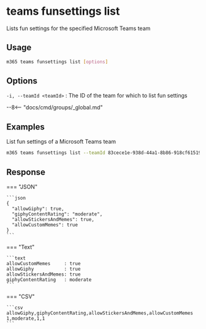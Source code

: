 # teams funsettings list

Lists fun settings for the specified Microsoft Teams team

## Usage

```sh
m365 teams funsettings list [options]
```

## Options

`-i, --teamId <teamId>`
: The ID of the team for which to list fun settings

--8<-- "docs/cmd/groups/_global.md"

## Examples

List fun settings of a Microsoft Teams team

```sh
m365 teams funsettings list --teamId 83cece1e-938d-44a1-8b86-918cf6151957
```

## Response

=== "JSON"

    ```json
    {
      "allowGiphy": true,
      "giphyContentRating": "moderate",
      "allowStickersAndMemes": true,
      "allowCustomMemes": true
    }
    ```

=== "Text"

    ```text
    allowCustomMemes     : true
    allowGiphy           : true
    allowStickersAndMemes: true
    giphyContentRating   : moderate
    ```

=== "CSV"

    ```csv
    allowGiphy,giphyContentRating,allowStickersAndMemes,allowCustomMemes
    1,moderate,1,1
    ```
